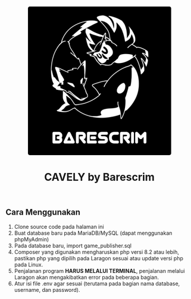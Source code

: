<p align="center">
<img src="barescrim.png" alt="Barescrim" style="border-radius: 5px">
</p>
<h1 align="center">CAVELY by Barescrim</h1>

<br>

## Cara Menggunakan
1. Clone source code pada halaman ini
2. Buat database baru pada MariaDB/MySQL (dapat menggunakan phpMyAdmin)
3. Pada database baru, import game_publisher.sql
4. Composer yang digunakan mengharuskan php versi 8.2 atau lebih, pastikan php yang dipilih pada Laragon sesuai atau update versi php pada Linux.
5. Penjalanan program **HARUS MELALUI TERMINAL**, penjalanan melalui Laragon akan mengakibatkan error pada beberapa bagian.
6. Atur isi file .env agar sesuai (terutama pada bagian nama database, username, dan password).